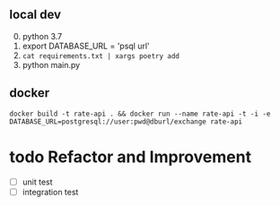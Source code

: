 ## local dev

0. python 3.7
0. export DATABASE_URL = 'psql url'
1. `cat requirements.txt | xargs poetry add` 
2. python main.py 


## docker

```
docker build -t rate-api . && docker run --name rate-api -t -i -e DATABASE_URL=postgresql://user:pwd@dburl/exchange rate-api 
```

# todo Refactor and Improvement

- [ ] unit test
- [ ] integration test 